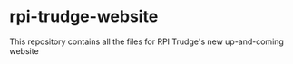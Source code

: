 # rpi-trudge-website
This repository contains all the files for RPI Trudge's new up-and-coming website
